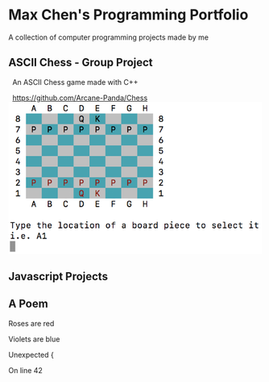 # Max Chen's Programming Portfolio

A collection of computer programming projects made by me

## ASCII Chess - Group Project
   An ASCII Chess game made with C++
   
   https://github.com/Arcane-Panda/Chess
   ![Source Code](https://github.com/MaxChen11/MaxProgrammingPortfolio/blob/master/CppChess.png)
## Javascript Projects

## A Poem

  Roses are red
  
  Violets are blue
  
  Unexpected {
  
  On line 42
